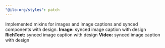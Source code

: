 ```yaml
---
"@ilo-org/styles": patch
---
```


Implemented mixins for images and image captions and synced components with design.
**Image:** synced image caption with design
**RichText:** synced image caption with design
**Video:** synced image caption with design
